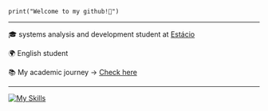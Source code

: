 <code>print("Welcome to my github!🫡")</code>

<hr>
<p>🎓 systems analysis and development student at <a href="https://estacio.br/" target="blank_">Estácio</a></p>
<p>🌍 English student</p>
<p>📚 My academic journey -> <a href="https://github.com/TllFabri/course-certificate" target="blank_">Check here</a></p>

<hr>

[![My Skills](https://skillicons.dev/icons?i=html,css,js,python,c,figma,git)](https://skillicons.dev)

